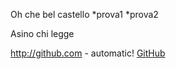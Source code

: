 Oh che bel castello 
*prova1
*prova2

Asino chi legge

http://github.com - automatic!
[GitHub](http://github.com)
